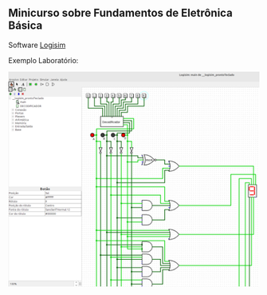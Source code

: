 ## Minicurso sobre Fundamentos de Eletrônica Básica

Software [Logisim](http://www.cburch.com/logisim/index.html)

Exemplo Laboratório:



<a href="#"><img src="https://github.com/adrianoifnmg/FundamentosEletronica/blob/master/imgs/logisim.png"></a>

